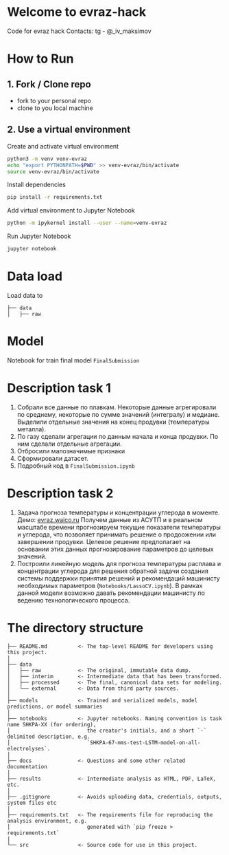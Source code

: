 # Welcome to evraz-hack

Code for evraz hack
Contacts: tg - @_iv_maksimov
# How to Run 

## 1. Fork / Clone repo
- fork to your personal repo 
- clone to you local machine


## 2. Use a virtual environment

Сreate and activate virtual environment
```bash
python3 -m venv venv-evraz
echo "export PYTHONPATH=$PWD" >> venv-evraz/bin/activate
source venv-evraz/bin/activate
```

Install dependencies
```bash
pip install -r requirements.txt
```

Add virtual environment to Jupyter Notebook
```bash
python -m ipykernel install --user --name=venv-evraz
``` 

Run Jupyter Notebook 
```bash
jupyter notebook
```

# Data load
Load data to
```
├── data
│   ├── raw   
```
# Model

Notebook for train final model `FinalSubmission`

# Description task 1

1. Собрали все данные по плавкам. Некоторые данные агрегировали по среднему, некоторые по сумме значений (интегралу) и медиане. Выделили отдельные значения на конец продувки (температуры металла).
2. По газу сделали агрегации по данным начала и конца продувки. По ним сделали отдельные агрегации.
3. Отбросили малозначимые признаки
4. Сформировали датасет.
5. Подробный код в  `FinalSubmission.ipynb`

# Description task 2

1. Задача прогноза температуры и концентрации углерода в моменте. 
Демо: [evraz.waico.ru](https://share.streamlit.io/dimas71bit/evraz_gui/main)
Получем данные из АСУТП и в реальном масштабе времени прогнозируем текущие показатели температуры и углерода, что позволяет принимать решение о продоожении или завершении продувки. Целевое решение предполагает на основании этих данных прогнозирование параметров до целевых значений.
1. Построили линейную модель для прогноза температуры расплава и концентрации углерода для решения обратной задачи создания системы поддержки принятия решений и рекомендаций машинисту необходимых параметров (`Notebooks/LassoCV.ipynb`). В рамках данной модели возможно давать рекомендации машинисту по ведению технологического процесса.


# The directory structure
```
├── README.md          <- The top-level README for developers using this project.
│
├── data
│   ├── raw            <- The original, immutable data dump.
│   ├── interim        <- Intermediate data that has been transformed.
│   ├── processed      <- The final, canonical data sets for modeling.
│   └── external       <- Data from third party sources.
│
├── models             <- Trained and serialized models, model predictions, or model summaries
│
├── notebooks          <- Jupyter notebooks. Naming convention is task name SHKPA-XX (for ordering),
│                         the creator's initials, and a short `-` delimited description, e.g.
│                         `SHKPA-67-mms-test-LSTM-model-on-all-electrolyses`.
│
├── docs               <- Questions and some other related documentation
│
├── results            <- Intermediate analysis as HTML, PDF, LaTeX, etc.
│
├── .gitignore         <- Avoids uploading data, credentials, outputs, system files etc
│
├── requirements.txt   <- The requirements file for reproducing the analysis environment, e.g.
│                         generated with `pip freeze > requirements.txt`
|
└── src                <- Source code for use in this project.
```

